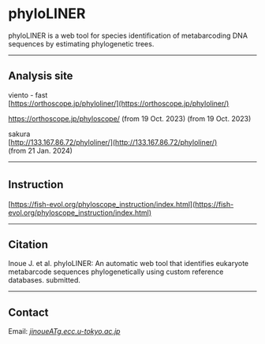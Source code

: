 # phyloLINER
phyloLINER is a web tool for species identification of metabarcoding DNA sequences by estimating phylogenetic trees.


---

## Analysis site   
viento - fast   
[https://orthoscope.jp/phyloliner/](https://orthoscope.jp/phyloliner/)      

https://orthoscope.jp/phyloscope/ (from 19 Oct. 2023)
(from 19 Oct. 2023)   

sakura   
[http://133.167.86.72/phyloliner/](http://133.167.86.72/phyloliner/)   
(from 21 Jan. 2024) 

---
## Instruction　　　
[https://fish-evol.org/phyloscope_instruction/index.html](https://fish-evol.org/phyloscope_instruction/index.html)


---
## Citation
Inoue J. et al. 
phyloLINER: An automatic web tool that identifies eukaryote metabarcode sequences phylogenetically using custom reference databases. submitted.   

---
## Contact 
Email: [_jinoueATg.ecc.u-tokyo.ac.jp_](http://www.fish-evol.org/index_eng.html)
<br />  
